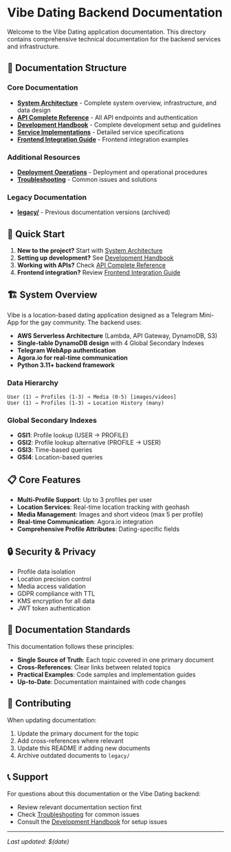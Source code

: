 # Vibe Dating Backend Documentation

Welcome to the Vibe Dating application documentation. This directory contains comprehensive technical documentation for the backend services and infrastructure.

## 📁 Documentation Structure

### Core Documentation
- **[System Architecture](./system-architecture.md)** - Complete system overview, infrastructure, and data design
- **[API Complete Reference](./api-complete-reference.md)** - All API endpoints and authentication
- **[Development Handbook](./development-handbook.md)** - Complete development setup and guidelines
- **[Service Implementations](./service-implementations.md)** - Detailed service specifications
- **[Frontend Integration Guide](./frontend-integration-guide.md)** - Frontend integration examples

### Additional Resources
- **[Deployment Operations](./deployment-operations.md)** - Deployment and operational procedures
- **[Troubleshooting](./troubleshooting.md)** - Common issues and solutions

### Legacy Documentation
- **[legacy/](./legacy/)** - Previous documentation versions (archived)

## 🚀 Quick Start

1. **New to the project?** Start with [System Architecture](./system-architecture.md)
2. **Setting up development?** See [Development Handbook](./development-handbook.md)
3. **Working with APIs?** Check [API Complete Reference](./api-complete-reference.md)
4. **Frontend integration?** Review [Frontend Integration Guide](./frontend-integration-guide.md)

## 🏗️ System Overview

Vibe is a location-based dating application designed as a Telegram Mini-App for the gay community. The backend uses:

- **AWS Serverless Architecture** (Lambda, API Gateway, DynamoDB, S3)
- **Single-table DynamoDB design** with 4 Global Secondary Indexes
- **Telegram WebApp authentication**
- **Agora.io for real-time communication**
- **Python 3.11+ backend framework**

### Data Hierarchy
```
User (1) → Profiles (1-3) → Media (0-5) [images/videos]
User (1) → Profiles (1-3) → Location History (many)
```

### Global Secondary Indexes
- **GSI1**: Profile lookup (USER → PROFILE)
- **GSI2**: Profile lookup alternative (PROFILE → USER)  
- **GSI3**: Time-based queries
- **GSI4**: Location-based queries

## 📋 Core Features

- **Multi-Profile Support**: Up to 3 profiles per user
- **Location Services**: Real-time location tracking with geohash
- **Media Management**: Images and short videos (max 5 per profile)
- **Real-time Communication**: Agora.io integration
- **Comprehensive Profile Attributes**: Dating-specific fields

## 🔒 Security & Privacy

- Profile data isolation
- Location precision control
- Media access validation
- GDPR compliance with TTL
- KMS encryption for all data
- JWT token authentication

## 📖 Documentation Standards

This documentation follows these principles:
- **Single Source of Truth**: Each topic covered in one primary document
- **Cross-References**: Clear links between related topics
- **Practical Examples**: Code samples and implementation guides
- **Up-to-Date**: Documentation maintained with code changes

## 🤝 Contributing

When updating documentation:
1. Update the primary document for the topic
2. Add cross-references where relevant
3. Update this README if adding new documents
4. Archive outdated documents to `legacy/`

## 📞 Support

For questions about this documentation or the Vibe Dating backend:
- Review relevant documentation section first
- Check [Troubleshooting](./troubleshooting.md) for common issues
- Consult the [Development Handbook](./development-handbook.md) for setup issues

---

*Last updated: $(date)*